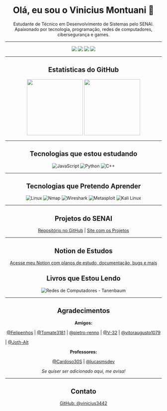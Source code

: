<h1 align="center">Olá, eu sou o Vinicius  Montuani 👋</h1>

<p align="center">
  Estudante de Técnico em Desenvolvimento de Sistemas pelo SENAI.<br>
  Apaixonado por tecnologia, programação, redes de computadores, cibersegurança e games.
</p>

---

<p align="center">
  <img src="https://img.shields.io/badge/HTML5-E34F26?style=for-the-badge&logo=html5&logoColor=white" />
  <img src="https://img.shields.io/badge/CSS3-1572B6?style=for-the-badge&logo=css3&logoColor=white" />
  <img src="https://img.shields.io/badge/Git-E44C30?style=for-the-badge&logo=git&logoColor=white" />
  <img src="https://img.shields.io/badge/Windows-0078D6?style=for-the-badge&logo=windows&logoColor=white" />
</p>


---

<h2 align="center">Estatísticas do GitHub</h2>

<p align="center">
  <img height="180em" src="https://github-readme-stats.vercel.app/api?username=vinicius3442&show_icons=true&theme=radical" />
  <img height="180em" src="https://github-readme-stats.vercel.app/api/top-langs/?username=vinicius3442&layout=compact&theme=radical" />
</p>

---

<h2 align="center">Tecnologias que estou estudando</h2>

<p align="center">
  <img src="https://img.shields.io/badge/JavaScript-F7DF1E?style=for-the-badge&logo=javascript&logoColor=black" alt="JavaScript" />
  <img src="https://img.shields.io/badge/Python-3776AB?style=for-the-badge&logo=python&logoColor=white" alt="Python" />
  <img src="https://img.shields.io/badge/C++-00599C?style=for-the-badge&logo=cplusplus&logoColor=white" alt="C++" />
</p>


---

<h2 align="center">Tecnologias que Pretendo Aprender</h2>

<p align="center">
  <img src="https://img.shields.io/badge/Linux-FCC624?style=for-the-badge&logo=linux&logoColor=black" alt="Linux" />
  <img src="https://img.shields.io/badge/Nmap-4A90E2?style=for-the-badge&logo=gnometerminal&logoColor=white" alt="Nmap" />
  <img src="https://img.shields.io/badge/Wireshark-1679A7?style=for-the-badge&logo=wireshark&logoColor=white" alt="Wireshark" />
  <img src="https://img.shields.io/badge/Metasploitable-FF0000?style=for-the-badge&logo=metasploit&logoColor=white" alt="Metasploit" />
  <img src="https://img.shields.io/badge/Kali%20Linux-557C94?style=for-the-badge&logo=kalilinux&logoColor=white" alt="Kali Linux" />
</p>

---

<h2 align="center">Projetos do SENAI</h2>

<p align="center">
  <a href="https://github.com/Vinicius3442/Projetos-SENAI">Repositório no GitHub</a> |
  <a href="https://vinicius3442.github.io/Projetos-SENAI/">Site com os Projetos</a>
</p>

---

<h2 align="center">Notion de Estudos</h2>

<p align="center">
  <a href="https://www.notion.so/Plano-de-estudos-1ce9053fa9bb806da427d118a429801c?pvs=4">Acesse meu Notion com planos de estudo, documentação, bugs e mais</a>
</p>

<h2 align="center">Livros que Estou Lendo</h2>

<p align="center">
  <img src="https://img.shields.io/badge/Redes%20de%20Computadores%20-%20Tanenbaum-007ACC?style=for-the-badge&logo=bookstack&logoColor=white" alt="Redes de Computadores - Tanenbaum" />
</p>


---

<h2 align="center">Agradecimentos</h2>

<p align="center"><strong>Amigos:</strong></p>

<p align="center">
  <a href="https://github.com/Felipenhoslol">@Felipenhos</a> |
  <a href="https://github.com/Tomate3181">@Tomate3181</a> |
  <a href="https://github.com/pietro-renno">@pietro-renno</a> |
  <a href="https://github.com/V-32">@V-32</a>
|
  <a  href="https://github.com/vitoraugusto1079">@vitoraugusto1079</a>

|
  <a  href="https://github.com/Joth-Alt">@Joth-Alt</a>

</p>

<p align="center"><strong>Professores:</strong></p>

<p align="center">
  <a href="https://github.com/Cardoso30S">@Cardoso30S</a> |
  <a href="https://github.com/lucasmsdev">@lucasmsdev</a>
</p>

<p align="center"><em>Se quiser ser adicionado aqui, me avisa!</em></p>

---

<h2 align="center">Contato</h2>

<p align="center">
  <a href="https://github.com/vinicius3442">GitHub: @vinicius3442</a>
</p>
